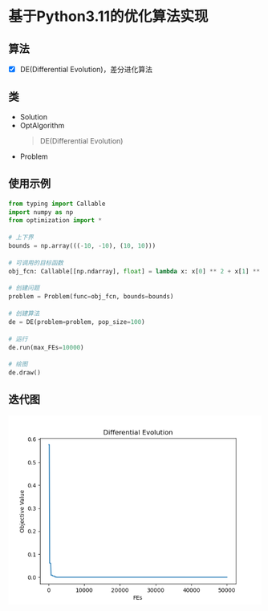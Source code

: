 <!--
 * @Date: 2024-04-08 17:45:43
 * @LastEditors: Heng-Mei l888999666y@gmail.com
 * @LastEditTime: 2024-04-09 22:21:34
-->
# 基于Python3.11的优化算法实现

## 算法

- [x] DE(Differential Evolution)，差分进化算法

## 类

- Solution
- OptAlgorithm
  > DE(Differential Evolution)
- Problem

## 使用示例

```python
from typing import Callable
import numpy as np
from optimization import *

# 上下界
bounds = np.array(((-10, -10), (10, 10)))

# 可调用的目标函数
obj_fcn: Callable[[np.ndarray], float] = lambda x: x[0] ** 2 + x[1] ** 2

# 创建问题
problem = Problem(func=obj_fcn, bounds=bounds)

# 创建算法
de = DE(problem=problem, pop_size=100)

# 运行
de.run(max_FEs=10000)

# 绘图
de.draw()
```

## 迭代图

![迭代图](https://github.com/Heng-Mei/DE/blob/main/result/plot.png)

